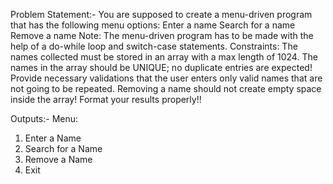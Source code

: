 Problem Statement:-
You are supposed to create a menu-driven program that has the following menu options:
Enter a name
Search for a name
Remove a name
Note:
The menu-driven program has to be made with the help of a do-while loop and switch-case statements.
Constraints:
The names collected must be stored in an array with a max length of 1024.
The names in the array should be UNIQUE; no duplicate entries are expected!
Provide necessary validations that the user enters only valid names that are not going to be repeated.
Removing a name should not create empty space inside the array!
Format your results properly!!

Outputs:-
Menu: 
1. Enter a Name
2. Search for a Name
3. Remove a Name
4. Exit

